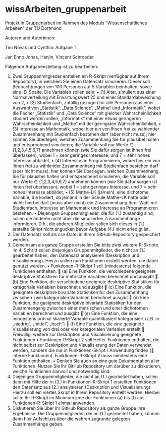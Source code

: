 # wissArbeiten_gruppenarbeit
 Projekt in Gruppenarbeit im Rahmen des Moduls "Wissenschaftliches Arbeiten" der TU Dortmund

Autoren und Autorinnen:

Tim Novak und Cynthia: Aufgabe 1

Jan Enno Jonas, Hanjin, Vincent Schroeder

Folgende Aufgabenstellung ist zu bearbeiten:
1. Zwei Gruppenmitglieder erstellen ein R-Skript (verfügbar auf Ihrem Repository), in
welchem Sie einen Datensatz simulieren. Dieser soll Beobachtungen von 100
Personen auf 5 Variablen beinhalten, sowie eine ID-Spalte. Die Variablen sollen sein:
• (1) Alter, simuliert aus einer Normalverteilung mit Erwartungswert 25 und
einer Standardabweichung von 2,
• (2) Studienfach, zufällig gezogen für alle Personen aus einer Auswahl von
„Statistik“, „Data Science“, „Mathe“ und „Informatik“, wobei die Fächer
„Statistik“ und „Data Science“ mit gleicher Wahrscheinlichkeit studiert
werden sollen, „Informatik“ mit einer etwas geringeren Wahrscheinlichkeit
und „Mathe“ mit der geringsten Wahrscheinlichkeit,
• (3) Interesse an Mathematik, wobei hier ein von Ihnen frei zu wählender
Zusammenhang mit Studienfach bestehen darf (aber nicht muss); hier können
Sie überlegen, welchen Zusammenhang Sie für plausibel halten und
entsprechend simulieren; die Variable soll nur Werte ∈ {1,2,3,4,5,6,7}
annehmen können (wie Sie dafür sorgen ist Ihnen frei überlassen), wobei 1 =
sehr geringes Interesse, und 7 = sehr hohes Interesse abbildet,
• (4) Interesse an Programmieren, wobei hier ein von Ihnen frei zu wählender
Zusammenhang mit Studienfach bestehen darf (aber nicht muss); hier können
Sie überlegen, welchen Zusammenhang Sie für plausibel halten und
entsprechend simulieren, die Variable soll nur Werte ∈ {1,2,3,4,5,6,7}
annehmen können (wie Sie dafür sorgen ist Ihnen frei überlassen), wobei 1 =
sehr geringes Interesse, und 7 = sehr hohes Interesse abbildet,
• (5) Mathe-LK (ja/nein), eine dichotome Variable, die kodiert, ob jemand in der
Schule Mathe-LK hatte oder nicht; hierbei darf (muss aber nicht) ein
Zusammenhang Ihrer Wahl mit Studienfach, Interesse an Mathematik und
Interesse an Programmieren bestehen.
• Diejenigen Gruppenmitglieder, die für (1.) zuständig sind, sollen die anderen
nicht über die simulierten Zusammenhänge informieren. D.h., die anderen
Mitglieder sollen sich dieses in (1.) erstellte Skript nicht angucken bevor
Aufgabe (4.) nicht erledigt ist.
2. Der Datensatz soll als csv-Datei in Ihrem GitHub-Repository gespeichert werden.
3. Gemeinsam als ganze Gruppe erstellen Sie bitte zwei weitere R-Skripte. Im 4. Schritt
sollen diejenigen Gruppenmitglieder, die nicht an (1.) gearbeitet haben, den
Datensatz analysieren (Deskription und Visualisierung). Hierzu sollen nun Funktionen
erstellt werden, die dabei genutzt werden.
• Funktionen-R-Skript 1 soll (mindestens) folgende Funktionen enthalten:
 (a) Eine Funktion, die verschiedene geeignete deskriptive Statistiken
für metrische Variablen berechnet und ausgibt
 (b) Eine Funktion, die verschiedene geeignete deskriptive Statistiken
für kategoriale Variablen berechnet und ausgibt
 (c) Eine Funktion, die geeignete deskriptive bivariate Statistiken für
den Zusammenhang zwischen zwei kategorialen Variablen
berechnet ausgibt
 (d) Eine Funktion, die geeignete deskriptive bivariate Statistiken für
den Zusammengang zwischen einer metrischen und einer
dichotomen Variablen berechnet und ausgibt
 (e) Eine Funktion, die eine mindestens ordinal skalierte Variable
quantilbasiert kategorisiert (z.B. in „niedrig“, „mittel“, „hoch“)
 (f) Eine Funktion, die eine geeignete Visualisierung von drei oder vier
kategorialen Variablen erstellt
 Freiwillig: weitere zur Deskription und Visualisierung geeignete
Funktionen
• Funkionen-R-Skript 2 soll Helfer-Funktionen enthalten, die nicht selbst zur
Deskription und Visualisierung der Daten verwendet werden, sondern die nur
in Funktionen-Skript 1 Anwendung finden ( interne Funktionen).
Funktionen-R-Skript 2 muss mindestens eine Funktion enthalten.
• Denken Sie auch an eine gute Dokumentation aller Funktionen. Nutzen Sie Ihr
GitHub Repository um darüber zu diskutieren, welche Funktionen sinnvoll und
notwendig sind.
4. Diejenigen Gruppenmitglieder, die nicht an (1.) gearbeitet haben, sollen dann mit
Hilfe der in (3.) in Funktionen-R-Skript 1 erstellten Funktionen den Datensatz aus (2.)
analysieren (Deskription und Visualisierung). Hierzu soll ein viertes Skript in Ihrem
Repository erstellt werden. Hierbei sollte Ihr R-Skript im Minimum jede der
Funktionen (a) bis (f) aus Funktionen-R-Skript 1 einmal anwenden.
5. Diskutieren Sie über Ihr GitHub Repository als ganze Gruppe Ihre Ergebnisse. Die
Gruppenmitglieder, die an (1.) gearbeitet haben, können dann hier Aufschluss über
die wahren zugrunde gelegten Zusammenhänge geben.
